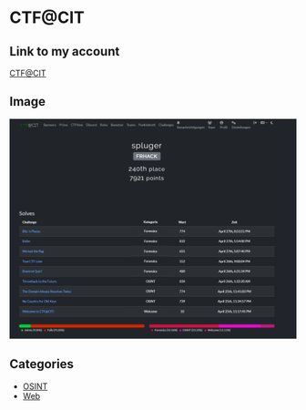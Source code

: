 # CTF@CIT

## Link to my account
[CTF@CIT](https://ctf.cyber-cit.club/users/1457)

## Image

![CTF@CIT](images/Screenshot_212.png)

## Categories
- [OSINT](OSINT)
- [Web](Web)